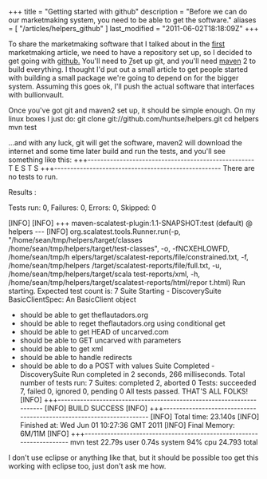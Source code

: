 +++
title = "Getting started with github"
description = "Before we can do our marketmaking system, you need to be able to get the software."
aliases = [ "/articles/helpers_github" ]
last_modified = "2011-06-02T18:18:09Z"
+++


To share the marketmaking software that I talked about in the [first][5]
marketmaking article, we need to have a repository set up, so I decided
to get going with [github.][6] You'll need to [7]set up git, and you'll
need [maven][8] 2 to build everything. I thought I'd put out a small
article to get people started with building a small package we're going
to depend on for the bigger system. Assuming this goes ok, I'll push
the actual software that interfaces with bullionvault.

Once you've got git and maven2 set up, it should be simple enough. On
my linux boxes I just do:
git clone git://github.com/huntse/helpers.git
cd helpers
mvn test

...and with any luck, git will get the software, maven2 will download
the internet and some time later build and run the tests, and you'll
see something like this:
+++----------------------------------------------------
T E S T S
+++----------------------------------------------------
There are no tests to run.

Results :

Tests run: 0, Failures: 0, Errors: 0, Skipped: 0

[INFO]
[INFO] +++ maven-scalatest-plugin:1.1-SNAPSHOT:test (default) @ helpers ---
[INFO] org.scalatest.tools.Runner.run(-p, "/home/sean/tmp/helpers/target/classes
/home/sean/tmp/helpers/target/test-classes", -o, -fNCXEHLOWFD, /home/sean/tmp/h
elpers/target/scalatest-reports/file/constrained.txt, -f, /home/sean/tmp/helpers
/target/scalatest-reports/file/full.txt, -u, /home/sean/tmp/helpers/target/scala
test-reports/xml, -h, /home/sean/tmp/helpers/target/scalatest-reports/html/repor
t.html)
Run starting. Expected test count is: 7
Suite Starting - DiscoverySuite
BasicClientSpec:
An BasicClient object
- should be able to get theflautadors.org
- should be able to reget theflautadors.org using conditional get
- should be able to get HEAD of uncarved.com
- should be able to GET uncarved with parameters
- should be able to get xml
- should be able to handle redirects
- should be able to do a POST with values
Suite Completed - DiscoverySuite
Run completed in 2 seconds, 266 milliseconds.
Total number of tests run: 7
Suites: completed 2, aborted 0
Tests: succeeded 7, failed 0, ignored 0, pending 0
All tests passed.
THAT'S ALL FOLKS!
[INFO] +++---------------------------------------------------------------------
[INFO] BUILD SUCCESS
[INFO] +++---------------------------------------------------------------------
[INFO] Total time: 23.140s
[INFO] Finished at: Wed Jun 01 10:27:36 GMT 2011
[INFO] Final Memory: 6M/11M
[INFO] +++---------------------------------------------------------------------
mvn test  22.79s user 0.74s system 94% cpu 24.793 total

I don't use eclipse or anything like that, but it should be possible
too get this working with eclipse too, just don't ask me how.

[1]: http://www.uncarved.com/articles/helpers_github
[2]: http://www.uncarved.com/
[3]: http://www.uncarved.com/articles/contact
[4]: http://www.uncarved.com/login/
[5]: http://www.uncarved.com/blog/mm_1.mrk
[6]: http://github.com/
[7]: http://help.github.com/set-up-git-redirect
[8]: http://maven.apache.org/
[9]: http://www.uncarved.com/tags/computers
[10]: mailto:sean@uncarved.com
[11]: http://creativecommons.org/licenses/by-sa/4.0/
